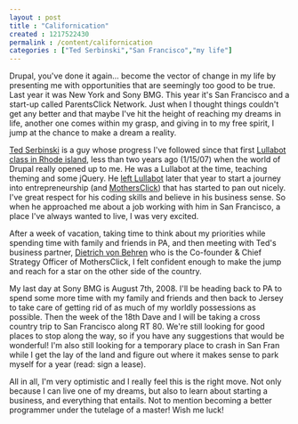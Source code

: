```yaml
---
layout : post
title : "Californication"
created : 1217522430
permalink : /content/californication
categories : ["Ted Serbinski","San Francisco","my life"]
---
```

Drupal, you've done it again... become the vector of change in my life by presenting me with opportunities that are seemingly too good to be true. Last year it was New York and Sony BMG. This year it's San Francisco and a start-up called ParentsClick Network. Just when I thought things couldn't get any better and that maybe I've hit the height of reaching my dreams in life, another one comes within my grasp, and giving in to my free spirit, I jump at the chance to make a dream a reality.

<a href="http://tedserbinski.com/">Ted Serbinski</a> is a guy whose progress I've followed since that first <a href="http://jeradbitner.com/node/11">Lullabot class in Rhode island</a>, less than two years ago (1/15/07) when the world of Drupal really opened up to me. He was a Lullabot at the time, teaching theming and some jQuery. He <a href="http://tedserbinski.com/2007/05/24/i-have-left-lullabot">left Lullabot</a> later that year to start a journey into entrepreneurship (and <a href="http://tedserbinski.com/tags/mothersclick">MothersClick</a>) that has started to pan out nicely. I've great respect for his coding skills and believe in his business sense. So when he approached me about a job working with him in San Francisco, a place I've always wanted to live, I was very excited.

After a week of vacation, taking time to think about my priorities while spending time with family and friends in PA, and then meeting with Ted's business partner, <a href="http://www.mothersclick.com/management">Dietrich von Behren</a> who is the Co-founder & Chief Strategy Officer of MothersClick, I felt confident enough to make the jump and reach for a star on the other side of the country.

My last day at Sony BMG is August 7th, 2008. I'll be heading back to PA to spend some more time with my family and friends and then back to Jersey to take care of getting rid of as much of my worldly possessions as possible. Then the week of the 18th Dave and I will be taking a cross country trip to San Francisco along RT 80. We're still looking for good places to stop along the way, so if you have any suggestions that would be wonderful! I'm also still looking for a temporary place to crash in San Fran while I get the lay of the land and figure out where it makes sense to park myself for a year (read: sign a lease).

All in all, I'm very optimistic and I really feel this is the right move. Not only because I can live one of my dreams, but also to learn about starting a business, and everything that entails. Not to mention becoming a better programmer under the tutelage of a master! Wish me luck!